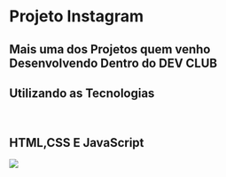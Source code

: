 <h1>Projeto Instagram</h1>

<h2> Mais uma dos Projetos quem venho Desenvolvendo Dentro do DEV CLUB</h2>
<h2> Utilizando as Tecnologias</h2><br>
<h2>HTML,CSS E JavaScript</h2>


<img src="(https://github.com/user-attachments/assets/621411b5-8519-4a54-a3ea-08ad01605543)">


